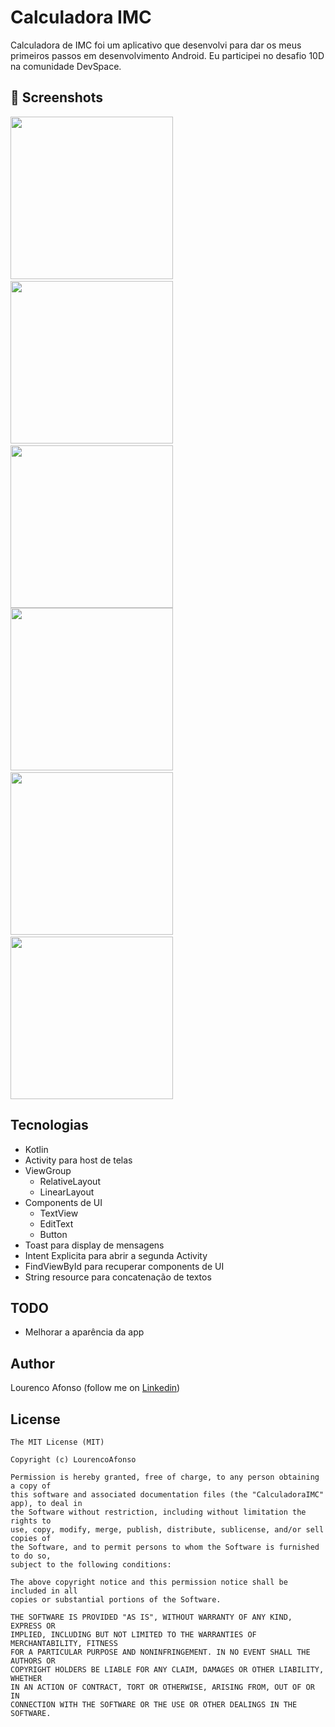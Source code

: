 # Calculadora IMC
Calculadora de IMC foi um aplicativo que desenvolvi para dar os meus primeiros passos em desenvolvimento Android. Eu participei no desafio 10D na comunidade DevSpace. 

## :camera_flash: Screenshots
<!-- You can add more screenshots here if you like -->
<img src="/result/imagem1.png" width="260">&emsp;<img src="/result/imagem2.png" width="260">&emsp;<img src="/result/imagem3.png" width="260">
<img src="/result/imagem1dark.png" width="260">&emsp;<img src="/result/imagem2dark.png" width="260">&emsp;<img src="/result/imagem3dark.png" width="260">

## Tecnologias
- Kotlin
- Activity para host de telas
- ViewGroup
    - RelativeLayout
    - LinearLayout
- Components de UI
    - TextView
    - EditText
    - Button
- Toast para display de mensagens
- Intent Explicita para abrir a segunda Activity
- FindViewById para recuperar components de UI
- String resource para concatenação de textos


## TODO
- Melhorar a aparência da app

## Author
Lourenco Afonso (follow me on [Linkedin](https://www.linkedin.com/in/louren%C3%A7o-afonso-b15127113/))

## License
```
The MIT License (MIT)

Copyright (c) LourencoAfonso

Permission is hereby granted, free of charge, to any person obtaining a copy of
this software and associated documentation files (the "CalculadoraIMC" app), to deal in
the Software without restriction, including without limitation the rights to
use, copy, modify, merge, publish, distribute, sublicense, and/or sell copies of
the Software, and to permit persons to whom the Software is furnished to do so,
subject to the following conditions:

The above copyright notice and this permission notice shall be included in all
copies or substantial portions of the Software.

THE SOFTWARE IS PROVIDED "AS IS", WITHOUT WARRANTY OF ANY KIND, EXPRESS OR
IMPLIED, INCLUDING BUT NOT LIMITED TO THE WARRANTIES OF MERCHANTABILITY, FITNESS
FOR A PARTICULAR PURPOSE AND NONINFRINGEMENT. IN NO EVENT SHALL THE AUTHORS OR
COPYRIGHT HOLDERS BE LIABLE FOR ANY CLAIM, DAMAGES OR OTHER LIABILITY, WHETHER
IN AN ACTION OF CONTRACT, TORT OR OTHERWISE, ARISING FROM, OUT OF OR IN
CONNECTION WITH THE SOFTWARE OR THE USE OR OTHER DEALINGS IN THE SOFTWARE.
```
